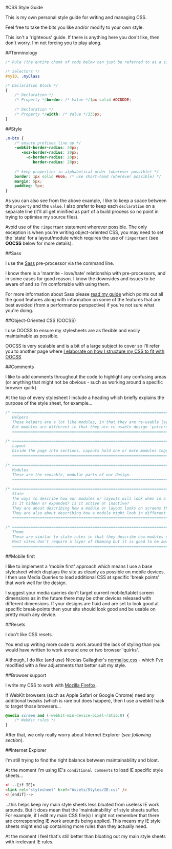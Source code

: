 #CSS Style Guide

This is my own personal style guide for writing and managing CSS. 

Feel free to take the bits you like and/or modify to your own style.

This isn't a 'righteous' guide. If there is anything here you don't like, then don't worry. I'm not forcing you to play along.

##Terminology

```css
/* Rule (the entire chunk of code below can just be referred to as a single 'rule') */

/* Selectors */
#myID, .myClass 

/* Declaration Block */
{
	/* Declaration */
	/* Property */border: /* Value */1px solid #DCDDDE;
	
	/* Declaration */
	/* Property */width: /* Value */335px;
}
```

##Style

```css
.m-btn {
    /* ensure prefixes line up */
	-webkit-border-radius: 20px;
       -moz-border-radius: 20px;
         -o-border-radius: 20px;
            border-radius: 20px;
	
	/* keep properties in alphabetical order (wherever possible) */
	border: 1px solid #666; /* use short-hand (wherever possible) */
	margin: 5px;
	padding: 5px;
}
```

As you can also see from the above example, I like to keep a space between the `property` and the `value`. I also prefer to keep each `declaration` on a separate line (it'll all get minified as part of a build process so no point in trying to optimise my source files).

Avoid use of the `!important` statement wherever possible. The only exception is when you're writing object-oriented CSS, you may need to set the 'state' for a layout/module which requires the use of `!important` (see **OOCSS** below for more details).

##Sass

I use the [Sass](http://sass-lang.com/) pre-processor via the command line.

I know there is a 'marmite - love/hate' relationship with pre-processors, and in some cases for good reason. I know the downsides and issues to be aware of and so I'm comfortable with using them.

For more information about Sass please [read my guide](https://github.com/Integralist/Blog-Posts/blob/master/Guide-to-using-SASS.md) which points out all the good features along with information on some of the features that are best avoided (from a performance perspective) if you're not sure what you're doing.

##Object-Oriented CSS (OOCSS)

I use OOCSS to ensure my stylesheets are as flexible and easily maintainable as possible.

OOCSS is very scalable and is a bit of a large subject to cover so I'll refer you to another page where [I elaborate on how I structure my CSS to fit with OOCSS](https://github.com/Integralist/Resume/blob/master/Object-Oriented-CSS.md)

##Comments

I like to add comments throughout the code to highlight any confusing areas (or anything that might not be obvious - such as working around a specific browser quirk).

At the top of every stylesheet I include a heading which briefly explains the purpose of the style sheet, for example…

```css
/* =============================================================================
   Helpers
   These helpers are a lot like modules, in that they are re-usable layout utilities
   But modules are different in that they are re-usable design 'patterns'
   ========================================================================== */
   
/* =============================================================================
   Layout
   Divide the page into sections. Layouts hold one or more modules together.
   ========================================================================== */
   
/* =============================================================================
   Modules
   These are the reusable, modular parts of our design.
   ========================================================================== */
   
/* =============================================================================
   State
   The ways to describe how our modules or layouts will look when in a particular state. 
   Is it hidden or expanded? Is it active or inactive? 
   They are about describing how a module or layout looks on screens that are smaller or bigger. 
   They are also about describing how a module might look in different views like the home page or the inside page.
   ========================================================================== */
   
/* =============================================================================
   Theme
   These are similar to state rules in that they describe how modules or layouts might look. 
   Most sites don’t require a layer of theming but it is good to be aware of it.
   ========================================================================== */
```

##Mobile first

I like to implement a 'mobile first' approach which means I use a base stylesheet which displays the site as cleanly as possible on mobile devices. I then use Media Queries to load additional CSS at specific 'break points' that work well for the design.

I suggest your media queries don't target current mobile/tablet screen dimensions as in the future there may be other devices released with different dimensions. If your designs are fluid and are set to look good at specific break-points then your site should look good and be usable on pretty much any device.

##Resets

I don't like CSS resets. 

You end up writing more code to work around the lack of styling than you would have written to work around one or two browser 'quirks'.

Although, I do like (and use) Nicolas Gallagher's [normalise.css](https://github.com/necolas/normalize.css) - which I've modified with a few adjustments that better suit my style.

##Browser support

I write my CSS to work with [Mozilla Firefox](www.mozilla.org/en-US/firefox/).

If WebKit browsers (such as Apple Safari or Google Chrome) need any additional tweaks (which is rare but does happen), then I use a webkit hack to target those browsers… 

```css
@media screen and (-webkit-min-device-pixel-ratio:0) {
    /* WebKit rules */
}
```

After that, we only really worry about Internet Explorer (*see following section*).

##Internet Explorer

I'm still trying to find the right balance between maintainability and bloat.

At the moment I'm using IE's `conditional comments` to load IE specific style sheets… 

```html
<! --[if IE]>
<link rel="stylesheet" href="Assets/Styles/IE.css" />
<![endif]-->
```

…this helps keep my main style sheets less bloated from useless IE work arounds. But it does mean that the 'maintainability' of style sheets suffer. For example, if I edit my main CSS file(s) I might not remember that there are corresponding IE work arounds being applied. This means my IE style sheets might end up containing more rules than they actually need.

At the moment I feel that's still better than bloating out my main style sheets with irrelevant IE rules.